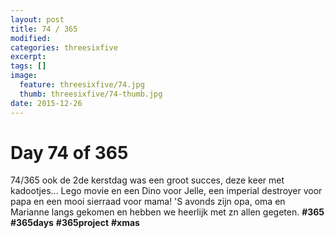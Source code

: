 ```yaml
---
layout: post
title: 74 / 365
modified:
categories: threesixfive
excerpt:
tags: []
image:
  feature: threesixfive/74.jpg
  thumb: threesixfive/74-thumb.jpg
date: 2015-12-26
---
```


# Day 74 of 365

74/365 ook de 2de kerstdag was een groot succes, deze keer met kadootjes... Lego movie en een Dino voor Jelle, een imperial destroyer voor papa en een mooi sierraad voor mama! &#39;S avonds zijn opa, oma en Marianne langs gekomen en hebben we heerlijk met zn allen gegeten. **\#365** **\#365days** **\#365project** **\#xmas**
